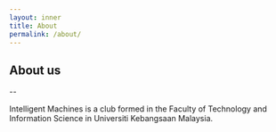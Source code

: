 ```yaml
---
layout: inner
title: About
permalink: /about/
---
```


## About us
--

Intelligent Machines is a club formed in the Faculty of Technology and Information Science in Universiti Kebangsaan Malaysia.
